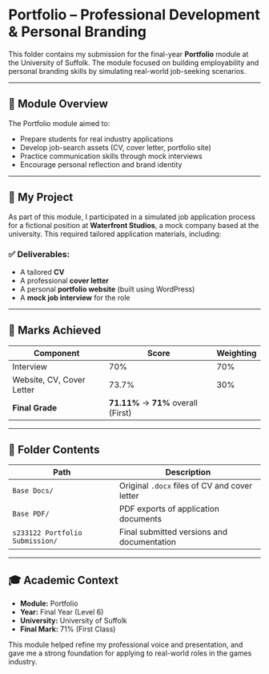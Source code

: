 # Portfolio – Professional Development & Personal Branding

This folder contains my submission for the final-year **Portfolio** module at the University of Suffolk. The module focused on building employability and personal branding skills by simulating real-world job-seeking scenarios.

---

## 🎯 Module Overview

The Portfolio module aimed to:
- Prepare students for real industry applications
- Develop job-search assets (CV, cover letter, portfolio site)
- Practice communication skills through mock interviews
- Encourage personal reflection and brand identity

---

## 🧠 My Project

As part of this module, I participated in a simulated job application process for a fictional position at **Waterfront Studios**, a mock company based at the university. This required tailored application materials, including:

### ✅ Deliverables:
- A tailored **CV**
- A professional **cover letter**
- A personal **portfolio website** (built using WordPress)
- A **mock job interview** for the role

---

## 🧪 Marks Achieved

| Component                  | Score   | Weighting |
|----------------------------|---------|-----------|
| Interview                  | 70%     | 70%       |
| Website, CV, Cover Letter  | 73.7%   | 30%       |
| **Final Grade**            | **71.11%** → **71%** overall (First) |

---

## 📂 Folder Contents

| Path                                 | Description                                    |
|--------------------------------------|------------------------------------------------|
| `Base Docs/`                         | Original `.docx` files of CV and cover letter  |
| `Base PDF/`                          | PDF exports of application documents           |
| `s233122 Portfolio Submission/`      | Final submitted versions and documentation     |

---

## 🎓 Academic Context

- **Module:** Portfolio
- **Year:** Final Year (Level 6)
- **University:** University of Suffolk
- **Final Mark:** 71% (First Class)

This module helped refine my professional voice and presentation, and gave me a strong foundation for applying to real-world roles in the games industry.

